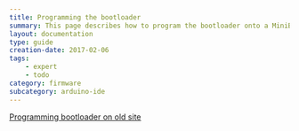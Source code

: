 ```yaml
---
title: Programming the bootloader
summary: This page describes how to program the bootloader onto a MiniBee board
layout: documentation
type: guide
creation-date: 2017-02-06
tags: 
    - expert
    - todo
category: firmware
subcategory: arduino-ide
---
```



[Programming bootloader on old site](https://docs.sensestage.eu/minibee-reva-programming-the-bootloader)





